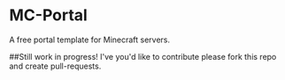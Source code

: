 # MC-Portal
A free portal template for Minecraft servers.

##Still work in progress!
I've you'd like to contribute please fork this repo and create pull-requests.
